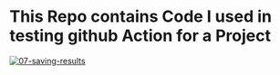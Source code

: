# This Repo contains Code I used in testing github Action for a Project


[![07-saving-results](https://github.com/BB1464/Augmented-Design-Joy/actions/workflows/schedule-commit.yml/badge.svg)](https://github.com/BB1464/Augmented-Design-Joy/actions/workflows/schedule-commit.yml)

